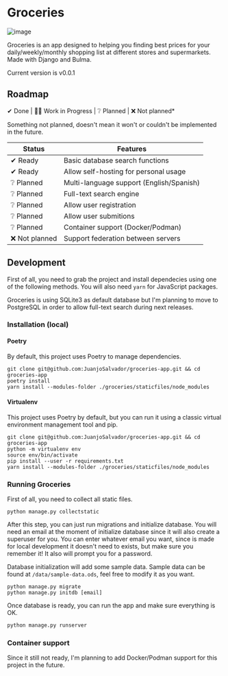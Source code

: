 # Groceries

![image](https://github.com/JuanjoSalvador/groceries-app/assets/5058655/8a703542-10d4-4019-a974-373b63cbd0e7)

Groceries is an app designed to helping you finding best prices for your daily/weekly/monthly shopping list at different stores and supermarkets. Made with Django and Bulma.

Current version is v0.0.1

## Roadmap

✔ Done | 👷‍♂️ Work in Progress | ❔ Planned | ❌ Not planned*

Something not planned, doesn't mean it won't or couldn't be implemented in the future.

Status | Features
--|--
✔ Ready | Basic database search functions  
✔ Ready | Allow self-hosting for personal usage
❔ Planned | Multi-language support (English/Spanish)
❔ Planned | Full-text search engine
❔ Planned | Allow user registration
❔ Planned | Allow user submitions
❔ Planned | Container support (Docker/Podman)
❌ Not planned | Support federation between servers

## Development

First of all, you need to grab the project and install dependecies using one of the following methods. You will also need `yarn` for JavaScript packages.

Groceries is using SQLite3 as default database but I'm planning to move to PostgreSQL in order to allow full-text search during next releases.

### Installation (local)

#### Poetry
By default, this project uses Poetry to manage dependencies.

```shell
git clone git@github.com:JuanjoSalvador/groceries-app.git && cd groceries-app
poetry install
yarn install --modules-folder ./groceries/staticfiles/node_modules
```
#### Virtualenv
This project uses Poetry by default, but you can run it using a classic virtual environment management tool and pip.

```shell
git clone git@github.com:JuanjoSalvador/groceries-app.git && cd groceries-app
python -m virtualenv env
source env/bin/activate
pip install --user -r requirements.txt
yarn install --modules-folder ./groceries/staticfiles/node_modules
```

### Running Groceries
First of all, you need to collect all static files.

```shell
python manage.py collectstatic
```
After this step, you can just run migrations and initialize database. You will need an email at the moment of initialize database since it will also create a superuser for you. You can enter whatever email you want, since is made for local development it doesn't need to exists, but make sure you remember it! It also will prompt you for a password.

Database initialization will add some sample data. Sample data can be found at `/data/sample-data.ods`, feel free to modify it as you want.

```shell
python manage.py migrate
python manage.py initdb [email] 
```

Once database is ready, you can run the app and make sure everything is OK.

```python
python manage.py runserver
```

### Container support
Since it still not ready, I'm planning to add Docker/Podman support for this project in the future.
